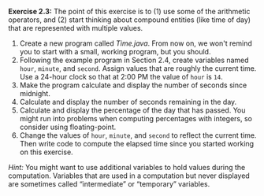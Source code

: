**Exercise 2.3:**
The point of this exercise is to (1) use some of the arithmetic operators, and (2) start thinking about compound entities (like time of day) that are represented with multiple values.



1. Create a new program called *Time.java*. From now on, we won't remind you to start with a small, working program, but you should.
1. Following the example program in Section 2.4, create variables named `hour`, `minute`, and `second`. Assign values that are roughly the current time. Use a 24-hour clock so that at 2:00 PM the value of `hour` is `14`.
1. Make the program calculate and display the number of seconds since midnight.
1. Calculate and display the number of seconds remaining in the day.
1. Calculate and display the percentage of the day that has passed. You might run into problems when computing percentages with integers, so consider using floating-point.
1. Change the values of `hour`, `minute`, and `second` to reflect the current time. Then write code to compute the elapsed time since you started working on this exercise.



*Hint:* You might want to use additional variables to hold values during the computation. Variables that are used in a computation but never displayed are sometimes called “intermediate” or “temporary” variables.